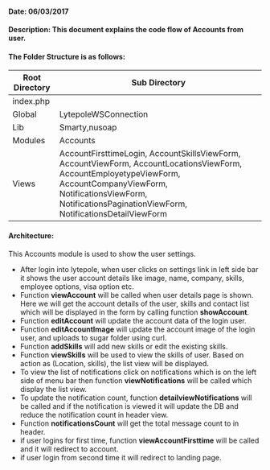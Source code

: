 #### Date: 06/03/2017

#### Description: This document explains the code flow of Accounts from user.

#### The Folder Structure is as follows:

 Root Directory | Sub Directory 
------------ | -------------
index.php | 
Global | LytepoleWSConnection
Lib | Smarty,nusoap
Modules | Accounts
Views | AccountFirsttimeLogin, AccountSkillsViewForm, AccountViewForm, AccountLocationsViewForm, AccountEmployetypeViewForm, AccountCompanyViewForm, NotificationsViewForm, NotificationsPaginationViewForm, NotificationsDetailViewForm


#### Architecture:

This Accounts module is used to show the user settings.

- After login into lytepole, when user clicks on settings link in left side bar it shows the user account details like image, name, company, skills, employee options, visa option etc.
- Function **viewAccount** will be called when user details page is shown. Here we will get the account details of the user, skills and contact list which will be displayed in the form by calling function **showAccount**.
- Function **editAccount** will update the account data of the login user.
- Function **editAccountImage** will update the account image of the login user, and uploads to sugar folder using curl.
- Function **addSkills** will add new skills or edit the existing skills.
- Function **viewSkills** will be used to view the skills of user. Based on action as (Location, skills), the list view will be displayed.
- To view the list of notifications click on notifications which is on the left side of menu bar then function **viewNotifications** will be called which display the list view.
- To update the notification count, function **detailviewNotifications** will be called and if the notification is viewed it will update the DB and reduce the notification count in header view. 
- Function **notificationsCount** will get the total message count to in header.
- if user logins  for first time, function **viewAccountFirsttime** will be called and it will redirect to account.
- if user login from second time it will redirect to landing page.
